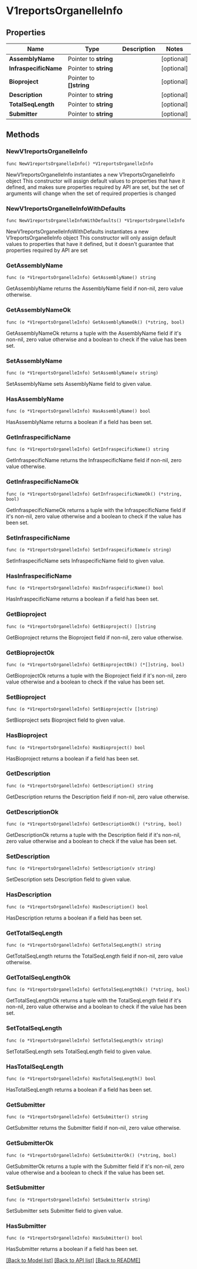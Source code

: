 # V1reportsOrganelleInfo

## Properties

Name | Type | Description | Notes
------------ | ------------- | ------------- | -------------
**AssemblyName** | Pointer to **string** |  | [optional] 
**InfraspecificName** | Pointer to **string** |  | [optional] 
**Bioproject** | Pointer to **[]string** |  | [optional] 
**Description** | Pointer to **string** |  | [optional] 
**TotalSeqLength** | Pointer to **string** |  | [optional] 
**Submitter** | Pointer to **string** |  | [optional] 

## Methods

### NewV1reportsOrganelleInfo

`func NewV1reportsOrganelleInfo() *V1reportsOrganelleInfo`

NewV1reportsOrganelleInfo instantiates a new V1reportsOrganelleInfo object
This constructor will assign default values to properties that have it defined,
and makes sure properties required by API are set, but the set of arguments
will change when the set of required properties is changed

### NewV1reportsOrganelleInfoWithDefaults

`func NewV1reportsOrganelleInfoWithDefaults() *V1reportsOrganelleInfo`

NewV1reportsOrganelleInfoWithDefaults instantiates a new V1reportsOrganelleInfo object
This constructor will only assign default values to properties that have it defined,
but it doesn't guarantee that properties required by API are set

### GetAssemblyName

`func (o *V1reportsOrganelleInfo) GetAssemblyName() string`

GetAssemblyName returns the AssemblyName field if non-nil, zero value otherwise.

### GetAssemblyNameOk

`func (o *V1reportsOrganelleInfo) GetAssemblyNameOk() (*string, bool)`

GetAssemblyNameOk returns a tuple with the AssemblyName field if it's non-nil, zero value otherwise
and a boolean to check if the value has been set.

### SetAssemblyName

`func (o *V1reportsOrganelleInfo) SetAssemblyName(v string)`

SetAssemblyName sets AssemblyName field to given value.

### HasAssemblyName

`func (o *V1reportsOrganelleInfo) HasAssemblyName() bool`

HasAssemblyName returns a boolean if a field has been set.

### GetInfraspecificName

`func (o *V1reportsOrganelleInfo) GetInfraspecificName() string`

GetInfraspecificName returns the InfraspecificName field if non-nil, zero value otherwise.

### GetInfraspecificNameOk

`func (o *V1reportsOrganelleInfo) GetInfraspecificNameOk() (*string, bool)`

GetInfraspecificNameOk returns a tuple with the InfraspecificName field if it's non-nil, zero value otherwise
and a boolean to check if the value has been set.

### SetInfraspecificName

`func (o *V1reportsOrganelleInfo) SetInfraspecificName(v string)`

SetInfraspecificName sets InfraspecificName field to given value.

### HasInfraspecificName

`func (o *V1reportsOrganelleInfo) HasInfraspecificName() bool`

HasInfraspecificName returns a boolean if a field has been set.

### GetBioproject

`func (o *V1reportsOrganelleInfo) GetBioproject() []string`

GetBioproject returns the Bioproject field if non-nil, zero value otherwise.

### GetBioprojectOk

`func (o *V1reportsOrganelleInfo) GetBioprojectOk() (*[]string, bool)`

GetBioprojectOk returns a tuple with the Bioproject field if it's non-nil, zero value otherwise
and a boolean to check if the value has been set.

### SetBioproject

`func (o *V1reportsOrganelleInfo) SetBioproject(v []string)`

SetBioproject sets Bioproject field to given value.

### HasBioproject

`func (o *V1reportsOrganelleInfo) HasBioproject() bool`

HasBioproject returns a boolean if a field has been set.

### GetDescription

`func (o *V1reportsOrganelleInfo) GetDescription() string`

GetDescription returns the Description field if non-nil, zero value otherwise.

### GetDescriptionOk

`func (o *V1reportsOrganelleInfo) GetDescriptionOk() (*string, bool)`

GetDescriptionOk returns a tuple with the Description field if it's non-nil, zero value otherwise
and a boolean to check if the value has been set.

### SetDescription

`func (o *V1reportsOrganelleInfo) SetDescription(v string)`

SetDescription sets Description field to given value.

### HasDescription

`func (o *V1reportsOrganelleInfo) HasDescription() bool`

HasDescription returns a boolean if a field has been set.

### GetTotalSeqLength

`func (o *V1reportsOrganelleInfo) GetTotalSeqLength() string`

GetTotalSeqLength returns the TotalSeqLength field if non-nil, zero value otherwise.

### GetTotalSeqLengthOk

`func (o *V1reportsOrganelleInfo) GetTotalSeqLengthOk() (*string, bool)`

GetTotalSeqLengthOk returns a tuple with the TotalSeqLength field if it's non-nil, zero value otherwise
and a boolean to check if the value has been set.

### SetTotalSeqLength

`func (o *V1reportsOrganelleInfo) SetTotalSeqLength(v string)`

SetTotalSeqLength sets TotalSeqLength field to given value.

### HasTotalSeqLength

`func (o *V1reportsOrganelleInfo) HasTotalSeqLength() bool`

HasTotalSeqLength returns a boolean if a field has been set.

### GetSubmitter

`func (o *V1reportsOrganelleInfo) GetSubmitter() string`

GetSubmitter returns the Submitter field if non-nil, zero value otherwise.

### GetSubmitterOk

`func (o *V1reportsOrganelleInfo) GetSubmitterOk() (*string, bool)`

GetSubmitterOk returns a tuple with the Submitter field if it's non-nil, zero value otherwise
and a boolean to check if the value has been set.

### SetSubmitter

`func (o *V1reportsOrganelleInfo) SetSubmitter(v string)`

SetSubmitter sets Submitter field to given value.

### HasSubmitter

`func (o *V1reportsOrganelleInfo) HasSubmitter() bool`

HasSubmitter returns a boolean if a field has been set.


[[Back to Model list]](../README.md#documentation-for-models) [[Back to API list]](../README.md#documentation-for-api-endpoints) [[Back to README]](../README.md)


